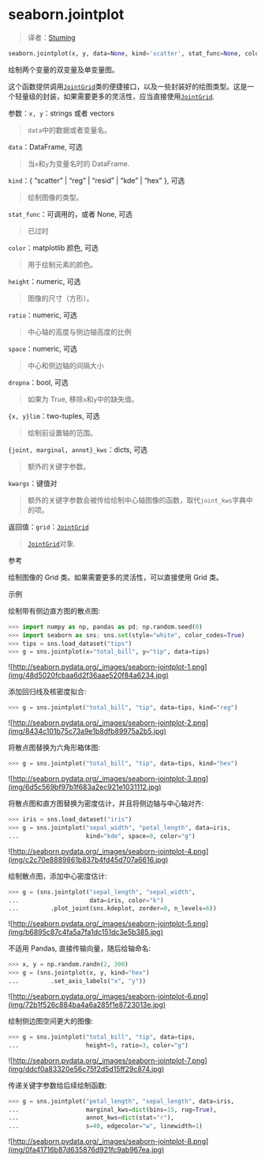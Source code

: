 # seaborn.jointplot

> 译者：[Stuming](https://github.com/Stuming)

```py
seaborn.jointplot(x, y, data=None, kind='scatter', stat_func=None, color=None, height=6, ratio=5, space=0.2, dropna=True, xlim=None, ylim=None, joint_kws=None, marginal_kws=None, annot_kws=None, **kwargs)
```

绘制两个变量的双变量及单变量图。

这个函数提供调用[`JointGrid`](seaborn.JointGrid.html#seaborn.JointGrid "seaborn.JointGrid")类的便捷接口，以及一些封装好的绘图类型。这是一个轻量级的封装，如果需要更多的灵活性，应当直接使用[`JointGrid`](seaborn.JointGrid.html#seaborn.JointGrid "seaborn.JointGrid").

参数：`x, y`：strings 或者 vectors

> `data`中的数据或者变量名。

`data`：DataFrame, 可选

> 当`x`和`y`为变量名时的 DataFrame.

`kind`：{ “scatter” &#124; “reg” &#124; “resid” &#124; “kde” &#124; “hex” }, 可选

> 绘制图像的类型。

`stat_func`：可调用的，或者 None, 可选

> 已过时

`color`：matplotlib 颜色, 可选

> 用于绘制元素的颜色。

`height`：numeric, 可选

> 图像的尺寸（方形）。

`ratio`：numeric, 可选

>  中心轴的高度与侧边轴高度的比例

`space`：numeric, 可选

> 中心和侧边轴的间隔大小

`dropna`：bool, 可选

> 如果为 True, 移除`x`和`y`中的缺失值。

`{x, y}lim`：two-tuples, 可选

> 绘制前设置轴的范围。

`{joint, marginal, annot}_kws`：dicts, 可选

> 额外的关键字参数。

`kwargs`：键值对

> 额外的关键字参数会被传给绘制中心轴图像的函数，取代`joint_kws`字典中的项。


返回值：`grid`：[`JointGrid`](seaborn.JointGrid.html#seaborn.JointGrid "seaborn.JointGrid")

> [`JointGrid`](seaborn.JointGrid.html#seaborn.JointGrid "seaborn.JointGrid")对象.



参考

绘制图像的 Grid 类。如果需要更多的灵活性，可以直接使用 Grid 类。

示例

绘制带有侧边直方图的散点图:

```py
>>> import numpy as np, pandas as pd; np.random.seed(0)
>>> import seaborn as sns; sns.set(style="white", color_codes=True)
>>> tips = sns.load_dataset("tips")
>>> g = sns.jointplot(x="total_bill", y="tip", data=tips)

```

![http://seaborn.pydata.org/_images/seaborn-jointplot-1.png](img/48d5020fcbaa6d2f36aae520f84a6234.jpg)

添加回归线及核密度拟合:

```py
>>> g = sns.jointplot("total_bill", "tip", data=tips, kind="reg")

```

![http://seaborn.pydata.org/_images/seaborn-jointplot-2.png](img/8434c101b75c73a9e1b8dfb89975a2b5.jpg)

将散点图替换为六角形箱体图:

```py
>>> g = sns.jointplot("total_bill", "tip", data=tips, kind="hex")

```

![http://seaborn.pydata.org/_images/seaborn-jointplot-3.png](img/6d5c569bf97b1f683a2ec921e1031112.jpg)

将散点图和直方图替换为密度估计，并且将侧边轴与中心轴对齐:

```py
>>> iris = sns.load_dataset("iris")
>>> g = sns.jointplot("sepal_width", "petal_length", data=iris,
...                   kind="kde", space=0, color="g")

```

![http://seaborn.pydata.org/_images/seaborn-jointplot-4.png](img/c2c70e8889861b837b4fd45d707a6616.jpg)

绘制散点图，添加中心密度估计:

```py
>>> g = (sns.jointplot("sepal_length", "sepal_width",
...                    data=iris, color="k")
...         .plot_joint(sns.kdeplot, zorder=0, n_levels=6))

```

![http://seaborn.pydata.org/_images/seaborn-jointplot-5.png](img/b6895c87c4fa5a7fa1dc151dc3e5b385.jpg)

不适用 Pandas, 直接传输向量，随后给轴命名:

```py
>>> x, y = np.random.randn(2, 300)
>>> g = (sns.jointplot(x, y, kind="hex")
...         .set_axis_labels("x", "y"))

```

![http://seaborn.pydata.org/_images/seaborn-jointplot-6.png](img/72b1f526c884ba4a6a285f1e8723013e.jpg)

绘制侧边图空间更大的图像:

```py
>>> g = sns.jointplot("total_bill", "tip", data=tips,
...                   height=5, ratio=3, color="g")

```

![http://seaborn.pydata.org/_images/seaborn-jointplot-7.png](img/ddcf0a83320e56c75f2d5d15ff29c874.jpg)

传递关键字参数给后续绘制函数:

```py
>>> g = sns.jointplot("petal_length", "sepal_length", data=iris,
...                   marginal_kws=dict(bins=15, rug=True),
...                   annot_kws=dict(stat="r"),
...                   s=40, edgecolor="w", linewidth=1)

```

![http://seaborn.pydata.org/_images/seaborn-jointplot-8.png](img/0fa41716b87d635876d921fc9ab967ea.jpg)